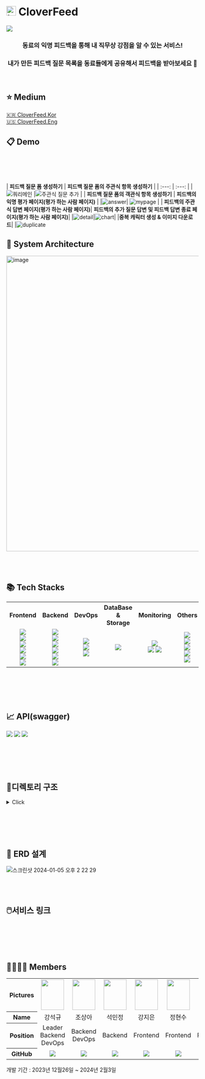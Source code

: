 # <img src="https://github.com/2023WinterBootCamp-Team-L/CloverFeed/assets/113092405/2cd9c0af-b6fc-472f-be7c-0bf2a9d026d9" alt="image" width="25"> CloverFeed
<img src="https://github.com/2023WinterBootCamp-Team-L/CloverFeed/assets/117559366/49551bb0-c05d-416c-951e-fde0d4d401a0"/>

<div align = "center">
<h3> 동료의 익명 피드백을 통해 내 직무상 강점을 알 수 있는 서비스! </h3>
<h3> 내가 만든 피드백 질문 목록을 동료들에게 공유해서 피드백을 받아보세요 👀 </h3>
</div>
<br>

  
## ⭐️ Medium
[🇰🇷 CloverFeed.Kor](https://medium.com/p/782aa6b5ad9c/edit)<br>
[🇺🇸 CloverFeed.Eng](https://medium.com/p/782aa6b5ad9c/edit)
<br>

## 📋 Demo
<br><br><br><br>
| **피드백 질문 폼 생성하기** | **피드백 질문 폼의 주관식 항목 생성하기** |
| :---: | :---: |
| ![쿼리메인](https://github.com/2023WinterBootCamp-Team-L/CloverFeed/assets/113092405/448313f7-8626-46e2-8239-f1b56e8fdf32)
|![주관식 질문 추가](https://github.com/2023WinterBootCamp-Team-L/CloverFeed/assets/113092405/31a15baa-329e-4cb3-93fa-c566572bdabc)
 | 
| **피드백 질문 폼의 객관식 항목 생성하기** | **피드백의 익명 평가 페이지(평가 하는 사람 페이지)** |
|![answer](https://github.com/2023-Summer-Bootcamp-Team-G/backend/assets/91904079/07d3aece-18e7-4b4d-8edc-482a6f6e6498)| ![mypage](https://github.com/2023-Summer-Bootcamp-Team-G/backend/assets/91904079/53093949-1718-4c6e-9dd0-5ae3050eb32d) |
| **피드백의 주관식 답변 페이지(평가 하는 사람 페이지)**| **피드백의 추가 질문 답변 및 피드백 답변 종료 페이지(평가 하는 사람 페이지)**|
|![detail](https://github.com/2023-Summer-Bootcamp-Team-G/backend/assets/91904079/0f8c513f-18fc-427a-817f-50183f3b02a9)|![chart](https://github.com/2023-Summer-Bootcamp-Team-G/backend/assets/91904079/cfcf7af9-b0b6-43d0-9523-f7ad0ebee511)|
|**중복 캐릭터 생성 & 이미지 다운로드**|
|![duplicate](https://github.com/2023-Summer-Bootcamp-Team-G/backend/assets/91904079/0b9191ed-1c9b-4b36-b2ed-c48a26ea760c)








## 📌 System Architecture
<img width="774" alt="image" src="https://github.com/2023WinterBootCamp-Team-L/CloverFeed/assets/117559366/23994630-270f-417b-ab65-07dbf6d077ba">
<br><br><br><br>


## 📚 Tech Stacks
<table>
  <tr>
    <th>Frontend</th>
    <th>Backend</th>
    <th>DevOps</th>
    <th>DataBase & Storage</th>
    <th>Monitoring</th>
    <th>Others</th>
  </tr>
  <tr>
    <td align=center>
      <img src="https://img.shields.io/badge/react-61DAFB?style=for-the-badge&logo=react&logoColor=black"><br>
      <img src="https://img.shields.io/badge/vite-646CFF?style=for-the-badge&logo=vite&logoColor=white"><br>
      <img src="https://img.shields.io/badge/typescript-3178C6?style=for-the-badge&logo=typescript&logoColor=white"><br>
      <img src="https://img.shields.io/badge/tailwindcss-06B6D4?style=for-the-badge&logo=tailwindcss&logoColor=white"><br>
      <img src="https://img.shields.io/badge/eslint-4B32C3?style=for-the-badge&logo=eslint&logoColor=white"><br>
      <img src="https://img.shields.io/badge/prettier-F7B93E?style=for-the-badge&logo=prettier&logoColor=black"><br>
    </td>
    <td align=center>
      <img src="https://img.shields.io/badge/nginx-009639?style=for-the-badge&logo=nginx&logoColor=black"><br>
      <img src="https://img.shields.io/badge/django-092E20?style=for-the-badge&logo=django&logoColor=white"><br>
      <img src="https://img.shields.io/badge/gunicorn-499848?style=for-the-badge&logo=gunicorn&logoColor=black"><br>
      <img src="https://img.shields.io/badge/rabbitmq-FF6600?style=for-the-badge&logo=rabbitmq&logoColor=white"><br>
      <img src="https://img.shields.io/badge/celery-37814A?style=for-the-badge&logo=celery&logoColor=black"><br>
<!--       <img src="https://img.shields.io/badge/redis-DC382D?style=for-the-badge&logo=redis&logoColor=white"><br> -->
      <img src="https://img.shields.io/badge/swagger-85EA2D?style=for-the-badge&logo=swagger&logoColor=black"><br>
    </td>
    <td align=center>
      <img src="https://img.shields.io/badge/docker-2496ED?style=for-the-badge&logo=docker&logoColor=white"><br>
      <img src="https://img.shields.io/badge/githubactions-2088FF?style=for-the-badge&logo=githubactions&logoColor=white"><br>
      <img src="https://img.shields.io/badge/amazon ec2-FF9900?style=for-the-badge&logo=amazon ec2&logoColor=white"><br>
    </td>
    <td align=center>
      <img src="https://img.shields.io/badge/mysql-4479A1?style=for-the-badge&logo=mysql&logoColor=white"><br>
<!--       <img src="https://img.shields.io/badge/amazon s3-569A31?style=for-the-badge&logo=amazon s3&logoColor=white"><br> -->
    </td>
    <td align=center>
      <img src="https://img.shields.io/badge/prometheus-E6522C?style=for-the-badge&logo=prometheus&logoColor=black"><br>
      <img src="https://img.shields.io/badge/grafana-F46800?style=for-the-badge&logo=grafana&logoColor=black">
<!--       <img src="https://img.shields.io/badge/k6-7D64FF?style=for-the-badge&logo=k6&logoColor=black"><br> -->
      <img src="https://img.shields.io/badge/elasticsearch-005571?style=for-the-badge&logo=elasticsearch&logoColor=white"><br>
<!--       <img src="https://img.shields.io/badge/logstash-005571?style=for-the-badge&logo=logstash&logoColor=white"><br>
      <img src="https://img.shields.io/badge/kibana-005571?style=for-the-badge&logo=kibana&logoColor=white"><br>
      <img src="https://img.shields.io/badge/filebeats-005571?style=for-the-badge&logo=beats&logoColor=white"><br> -->
    </td>
    <td align=center>
      <img src="https://img.shields.io/badge/github-181717?style=for-the-badge&logo=github&logoColor=white"><br>
      <img src="https://img.shields.io/badge/notion-000000?style=for-the-badge&logo=notion&logoColor=white"><br>
      <img src="https://img.shields.io/badge/slack-4A154B?style=for-the-badge&logo=slack&logoColor=white"><br>
      <img src="https://img.shields.io/badge/figma-F24E1E?style=for-the-badge&logo=figma&logoColor=white"><br>
      <img src="https://img.shields.io/badge/postman-FF6C37?style=for-the-badge&logo=postman&logoColor=white"><br>
    </td>
  </tr>
</table>
<br><br><br><br>


## 📈 API(swagger)
<img src="https://github.com/2023WinterBootCamp-Team-L/CloverFeed/assets/117559366/58c3a9ed-5b61-4567-887d-9affa0ebc816"/>
<img src="https://github.com/2023WinterBootCamp-Team-L/CloverFeed/assets/117559366/dbd818bd-8f59-4f4e-9a66-86c5bb74a7aa"/>
<img src="https://github.com/2023WinterBootCamp-Team-L/CloverFeed/assets/117559366/aae1824b-0558-4319-9bcf-cafc89d5d58b"/>

<br><br><br><br>
## 💽디렉토리 구조
<details>
<summary>Click</summary>
<pre>
<code>
  📦backend
   ┣ 📂ainterview
   ┃ ┣ 📂__pycache__
   ┃ ┣ 📜__init__.py
   ┃ ┣ 📜asgi.py
   ┃ ┣ 📜celery.py
   ┃ ┣ 📜settings.py
   ┃ ┣ 📜urls.py
   ┃ ┗ 📜wsgi.py
   ┣ 📂forms
   ┃ ┣ 📂__pycache__
   ┃ ┣ 📂migrations
   ┃ ┣ 📜__init__.py
   ┃ ┣ 📜admin.py
   ┃ ┣ 📜apps.py
   ┃ ┣ 📜models.py
   ┃ ┣ 📜serializers.py
   ┃ ┣ 📜tests.py
   ┃ ┣ 📜urls.py
   ┃ ┗ 📜views.py
   ┣ 📂speak_to_chat
   ┃ ┣ 📂__pycache__
   ┃ ┣ 📂migrations
   ┃ ┣ 📜__init__.py
   ┃ ┣ 📜apps.py
   ┃ ┣ 📜interview_consumer.py
   ┃ ┣ 📜models.py
   ┃ ┣ 📜routing.py
   ┃ ┣ 📜serializers.py
   ┃ ┣ 📜tasks.py
   ┃ ┣ 📜urls.py
   ┃ ┗ 📜views.py
   ┣ 📂users
   ┃ ┣ 📂__pycache__
   ┃ ┣ 📂migrations
   ┃ ┣ 📜__init__.py
   ┃ ┣ 📜admin.py
   ┃ ┣ 📜apps.py
   ┃ ┣ 📜models.py
   ┃ ┣ 📜serializers.py
   ┃ ┣ 📜tests.py
   ┃ ┣ 📜urls.py
   ┃ ┗ 📜views.py
   ┣ 📜.git
   ┣ 📜.gitignore
   ┣ 📜Pipfile
   ┣ 📜Pipfile.lock
   ┣ 📜dockerfile
   ┣ 📜manage.py
   ┣ 📜requirements.txt
   ┗ 📜storage.py
  📦frontend
   ┣ 📂public
   ┣ 📂src
   ┃ ┣ 📂assets
   ┃ ┣ 📂components
   ┃ ┣ 📂lottie
   ┃ ┣ 📂pages
   ┃ ┃ ┣ 📜ApplyFormPickerPage.tsx
   ┃ ┃ ┣ 📜InterviewProgressPage.tsx
   ┃ ┃ ┣ 📜InterviewResultPage.tsx
   ┃ ┃ ┣ 📜LoginPage.tsx
   ┃ ┃ ┣ 📜MainPage.tsx
   ┃ ┃ ┣ 📜MyPage.tsx
   ┃ ┃ ┣ 📜SignupPage.tsx
   ┃ ┃ ┣ 📜StandBy.tsx
   ┃ ┃ ┗ 📜WatingPage.tsx
   ┃ ┣ 📂state
   ┃ ┃ ┗ 📜Atom.ts
   ┃ ┣ 📂style
   ┃ ┃ ┗ 📜GlobalStyle.tsx
   ┃ ┣ 📂types
   ┃ ┃ ┗ 📜index.d.ts
   ┃ ┣ 📜App.tsx
   ┃ ┣ 📜index.css
   ┃ ┗ 📜index.tsx
   ┣ 📜.eslintrc.json
   ┣ 📜.git
   ┣ 📜.gitignore
   ┣ 📜Dockerfile
   ┣ 📜Dockerfile.prod
   ┣ 📜README.md
   ┣ 📜nginx.conf
   ┣ 📜package-lock.json
   ┣ 📜package.json
   ┗ 📜tsconfig.json
  📦 settings
   ┗ 📜.env
</code>
</pre>
</details>


<br><br><br><br>
## 🔐 ERD 설계
![스크린샷 2024-01-05 오후 2 22 29](https://github.com/2023WinterBootCamp-Team-L/CloverFeed/assets/113092405/14793083-2564-4693-8844-423dc2649814)
<br><br><br><br>
## 🖱️서비스 링크
<br><br><br><br>
## 👨‍👩‍👧‍👦 Members

<table width="1000">
    <thead>
    </thead>
    <tbody>
    <tr>
        <th>Pictures</th>
         <td width="100" align="center">
            <a href="https://github.com/AlgeMoya">
                <img src="https://github.com/2023WinterBootCamp-Team-L/CloverFeed/assets/117559366/491c1509-5be3-41de-b440-e4f745dbc203" width="60" height="80">
            </a>
        </td>
        <td width="100" align="center">
             <a href="https://github.com/SalguJam">
                <img src="https://github.com/2023WinterBootCamp-Team-L/CloverFeed/assets/117559366/4977ff04-e37a-4fe2-b390-a8b21676e203" width="60" height="80">
            </a>
        </td>
        <td width="100" align="center">
             <a href="https://github.com/minjaon">
                <img src="https://github.com/2023WinterBootCamp-Team-L/CloverFeed/assets/117559366/6cf63c78-6176-4dd9-b28d-581fed6e4f52" width="60" height="80">
            </a>
        </td>
        <td width="100" align="center">
             <a href="https://github.com/antisdun">
                <img src="https://github.com/2023WinterBootCamp-Team-L/CloverFeed/assets/117559366/2013f8e7-2982-4ce7-b6dd-611c009dfb64" width="60" height="80">
            </a>
        </td>
        <td width="100" align="center">
             <a href="https://github.com/hyeonsu00">
                <img src="https://github.com/2023WinterBootCamp-Team-L/CloverFeed/assets/117559366/7a90eb99-983d-4cf5-a888-6ea4f11f1dfd" width="60" height="80">
        </td>
        <td width="100" align="center">
             <a href="https://github.com/Hseooo">
                <img src="https://github.com/2023WinterBootCamp-Team-L/CloverFeed/assets/117559366/809875a2-841f-4468-9897-5ef9910c73c8" width="60" height="80">
        </td>
        <td width="100" align="center">
             <a href="https://github.com/changyeonyes">
                <img src="https://github.com/2023WinterBootCamp-Team-L/CloverFeed/assets/117559366/87849e91-a54a-4097-9f9d-659960712d48" width="60" height="80">
            </a>
        </td>
    </tr>
    <tr>
        <th>Name</th>
        <td width="100" align="center">강석규</td>
        <td width="100" align="center">조상아</td>
        <td width="100" align="center">석민정</td>
        <td width="100" align="center">강지은</td>
        <td width="100" align="center">정현수</td>
        <td width="100" align="center">한현서</td>
        <td width="100" align="center">이창연</td>
    </tr>
    <tr>
        <th>Position</th>
        <td width="150" align="center">
            Leader<br>
            Backend<br>
            DevOps<br>          
        </td>
        <td width="150" align="center">            
            Backend<br>
            DevOps<br>
        </td>
        <td width="150" align="center">
            Backend<br>
        </td>
        <td width="150" align="center">
            Frontend<br>
        </td>
        <td width="150" align="center">
            Frontend<br>
        </td>
        <td width="150" align="center">
            Frontend<br>
        </td>
        <td width="150" align="center">
            Frontend<br>
        </td>
    </tr>
    <tr>
        <th>GitHub</th>
        <td width="100" align="center">
            <a href="https://github.com/AlgeMoya">
                <img src="http://img.shields.io/badge/AlgeMoya-green?style=social&logo=github"/>
            </a>
        </td>
        <td width="100" align="center">
            <a href="https://github.com/SalguJam">
                <img src="http://img.shields.io/badge/SalguJam-green?style=social&logo=github"/>
            </a>
        </td>
        <td width="100" align="center">
            <a href="https://github.com/minjaon">
                <img src="http://img.shields.io/badge/minjaon-green?style=social&logo=github"/>
            </a>
        </td>
        <td width="100" align="center">
            <a href="https://github.com/antisdun">
                <img src="http://img.shields.io/badge/antisdun-green?style=social&logo=github"/>
            </a>
        </td>
        <td width="100" align="center">
            <a href="https://github.com/hyeonsu00">
                <img src="http://img.shields.io/badge/hyeonsu00-green?style=social&logo=github"/>
         </td>
        <td width="100" align="center">
            <a href="https://github.com/Hseooo">
                <img src="http://img.shields.io/badge/Hseooo-green?style=social&logo=github"/>
         </td>
        <td width="100" align="center">
            <a href="https://github.com/changyeonyes">
          <img src="http://img.shields.io/badge/changyeonyes-green?style=social&logo=github"/>
            </a>
        </td>
     </tr>
    </tbody>
</table>
개발 기간 :
2023년 12월26일 ~ 2024년 2월3일
